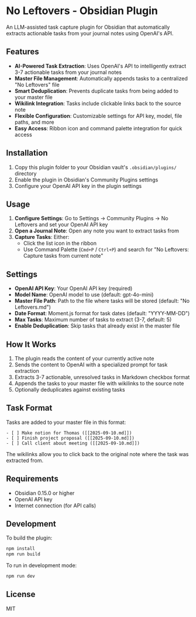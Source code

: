 # No Leftovers - Obsidian Plugin

An LLM-assisted task capture plugin for Obsidian that automatically extracts actionable tasks from your journal notes using OpenAI's API.

## Features

- **AI-Powered Task Extraction**: Uses OpenAI's API to intelligently extract 3-7 actionable tasks from your journal notes
- **Master File Management**: Automatically appends tasks to a centralized "No Leftovers" file
- **Smart Deduplication**: Prevents duplicate tasks from being added to your master file
- **Wikilink Integration**: Tasks include clickable links back to the source note
- **Flexible Configuration**: Customizable settings for API key, model, file paths, and more
- **Easy Access**: Ribbon icon and command palette integration for quick access

## Installation

1. Copy this plugin folder to your Obsidian vault's `.obsidian/plugins/` directory
2. Enable the plugin in Obsidian's Community Plugins settings
3. Configure your OpenAI API key in the plugin settings

## Usage

1. **Configure Settings**: Go to Settings → Community Plugins → No Leftovers and set your OpenAI API key
2. **Open a Journal Note**: Open any note you want to extract tasks from
3. **Capture Tasks**: Either:
   - Click the list icon in the ribbon
   - Use Command Palette (`Cmd+P` / `Ctrl+P`) and search for "No Leftovers: Capture tasks from current note"

## Settings

- **OpenAI API Key**: Your OpenAI API key (required)
- **Model Name**: OpenAI model to use (default: gpt-4o-mini)
- **Master File Path**: Path to the file where tasks will be stored (default: "No Leftovers.md")
- **Date Format**: Moment.js format for task dates (default: "YYYY-MM-DD")
- **Max Tasks**: Maximum number of tasks to extract (3-7, default: 5)
- **Enable Deduplication**: Skip tasks that already exist in the master file

## How It Works

1. The plugin reads the content of your currently active note
2. Sends the content to OpenAI with a specialized prompt for task extraction
3. Extracts 3-7 actionable, unresolved tasks in Markdown checkbox format
4. Appends the tasks to your master file with wikilinks to the source note
5. Optionally deduplicates against existing tasks

## Task Format

Tasks are added to your master file in this format:
```
- [ ] Make notion for Thomas ([[2025-09-10.md]])
- [ ] Finish project proposal ([[2025-09-10.md]])
- [ ] Call client about meeting ([[2025-09-10.md]])
```

The wikilinks allow you to click back to the original note where the task was extracted from.

## Requirements

- Obsidian 0.15.0 or higher
- OpenAI API key
- Internet connection (for API calls)

## Development

To build the plugin:

```bash
npm install
npm run build
```

To run in development mode:

```bash
npm run dev
```

## License

MIT